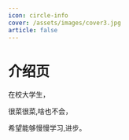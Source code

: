 ```yaml
---
icon: circle-info
cover: /assets/images/cover3.jpg
article: false
---
```


# 介绍页

在校大学生，

很菜很菜,啥也不会，

希望能够慢慢学习,进步。